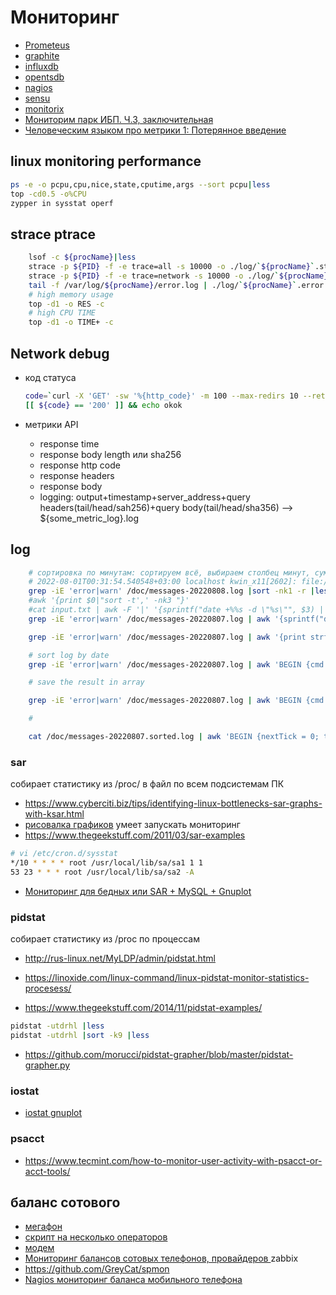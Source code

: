 # Мониторинг



 * [Prometeus](https://prometheus.io/docs/introduction/overview/)
 * [graphite](http://graphite.readthedocs.org/en/latest/)
 * [influxdb](https://influxdata.com/)
 * [opentsdb](http://opentsdb.net/)
 * [nagios](https://www.nagios.org/)
 * [sensu](https://sensuapp.org/)
 * [monitorix](https://www.monitorix.org/features.html)
 * [Мониторим парк ИБП. Ч.3, заключительная](https://habr.com/ru/post/562952/)
 * [Человеческим языком про метрики 1: Потерянное введение](https://habr.com/ru/companies/tochka/articles/683608/)


## linux monitoring performance


```bash
ps -e -o pcpu,cpu,nice,state,cputime,args --sort pcpu|less
top -cd0.5 -o%CPU
zypper in sysstat operf
```

## strace ptrace

```bash
	lsof -c ${procName}|less
	strace -p ${PID} -f -e trace=all -s 10000 -o ./log/`${procName}`.strace.all.log
	strace -p ${PID} -f -e trace=network -s 10000 -o ./log/`${procName}`.strace.network.log
	tail -f /var/log/${procName}/error.log | ./log/`${procName}`.error.log
	# high memory usage
	top -d1 -o RES -c
	# high CPU TIME
	top -d1 -o TIME+ -c
```

## Network debug

 * код статуса

	```bash
	code=`curl -X 'GET' -sw '%{http_code}' -m 100 --max-redirs 10 --retry 3 -H 'Accept: */*' -H 'Origin: localhost' -H 'Referer: localhost' -o /dev/null 'https://api.waifu.pics/sfw/waifu'`;\
	[[ ${code} == '200' ]] && echo okok

	```
 * метрики API
	* response time
	* response body length или sha256
	* response http code
	* response headers
	* response body
	* logging: output+timestamp+server_address+query headers(tail/head/sah256)+query body(tail/head/sha356) --> ${some_metric_log}.log

## log

```bash
	# сортировка по минутам: сортируем всё, выбираем столбец минут, суммируем и выводим по счётчику +1 минута(если 0 - выводим 0)
	# 2022-08-01T00:31:54.540548+03:00 localhost kwin_x11[2602]: file:///usr/share/kwin/decorations/kwin4_decoration_qml_plastik/contents/ui/main.qml:91: TypeError: Type error
	grep -iE 'error|warn' /doc/messages-20220808.log |sort -nk1 -r |less
	#awk '{print $0|"sort -t',' -nk3 "}'
	#cat input.txt | awk -F '|' '{sprintf("date +%%s -d \"%s\"", $3) | getline tm};
	grep -iE 'error|warn' /doc/messages-20220807.log | awk '{sprintf("date +%%s -d \"%s\"", $1) | getline tm}' | less

	grep -iE 'error|warn' /doc/messages-20220807.log | awk '{print strftime("Time = %m/%d/%Y %H:%M:%S", $1)}' | less

	# sort log by date
	grep -iE 'error|warn' /doc/messages-20220807.log | awk 'BEGIN {cmd = "date +%s"} { cmd | getline result; close(cmd); print result, $0 }' | sort -nk1 > /doc/messages-20220807.sorted.log

	# save the result in array

	grep -iE 'error|warn' /doc/messages-20220807.log | awk 'BEGIN {cmd = "date +%s"} { cmd | getline varConverted; close(cmd); result[NR] = varConverted " " $0 } END { for (i = NR; i > 0; i--) print result[i]}' | less

	#

	cat /doc/messages-20220807.sorted.log | awk 'BEGIN {nextTick = 0; tick = 60} { if curSec = $1;  } END { for (i = NR; i > 0; i--) print result[i]}' | less

```

### sar

собирает статистику из /proc/ в файл по всем подсистемам ПК

 * https://www.cyberciti.biz/tips/identifying-linux-bottlenecks-sar-graphs-with-ksar.html
 * [рисовалка графиков](https://github.com/vlsi/ksar) умеет запускать мониторинг
 * https://www.thegeekstuff.com/2011/03/sar-examples

 ```bash
# vi /etc/cron.d/sysstat
*/10 * * * * root /usr/local/lib/sa/sa1 1 1
53 23 * * * root /usr/local/lib/sa/sa2 -A
 ```

 * [Мониторинг для бедных или SAR + MySQL + Gnuplot](https://habr.com/ru/post/252201/)

### pidstat

собирает статистику из /proc по процессам

 * http://rus-linux.net/MyLDP/admin/pidstat.html

 * https://linoxide.com/linux-command/linux-pidstat-monitor-statistics-procesess/
 * https://www.thegeekstuff.com/2014/11/pidstat-examples/
```bash
pidstat -utdrhl |less
pidstat -utdrhl |sort -k9 |less
```
 * https://github.com/morucci/pidstat-grapher/blob/master/pidstat-grapher.py

### iostat

 * [iostat gnuplot](https://github.com/markcurtis1970/graph-iostats)

### psacct

 * https://www.tecmint.com/how-to-monitor-user-activity-with-psacct-or-acct-tools/

## баланс сотового

 * [мегафон](https://habr.com/ru/post/357610/)
 * [скрипт на несколько операторов](https://github.com/svetlyak40wt/mobile-balance)
 * [модем](https://www.linux.org.ru/forum/general/9934896)
 * [Мониторинг балансов сотовых телефонов, провайдеров ](https://habr.com/ru/post/114177/) zabbix
 * https://github.com/GreyCat/spmon
 * [Nagios мониторинг баланса мобильного телефона](https://habr.com/ru/post/113878/)

```